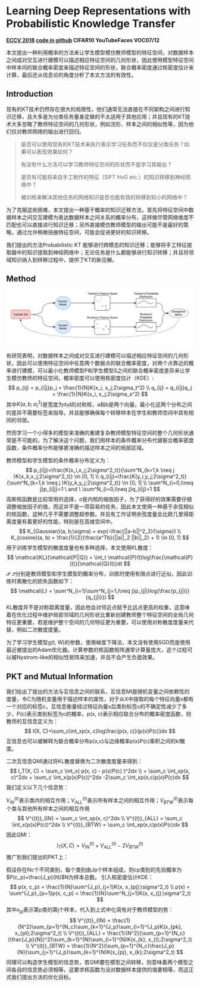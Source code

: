 # Learning Deep Representations with Probabilistic Knowledge Transfer

**[ECCV 2018](https://arxiv.org/abs/1803.10837)	[code in github](https://github.com/passalis/probabilistic_kt)	CIFAR10  YouTubeFaces  VOC07/12**

本文提出一种利用概率的方法来让学生模型模仿教师模型的特征空间，对数据样本之间成对交互进行建模可以描述相应特征空间的几何形状，因此使用模型特征空间中样本间的联合概率密度来描述特征空间的形状，联合概率密度通过核密度估计来计算，最后还从信息论的角度分析了本文方法的有效性。

## Introduction

现有的KT技术仍然存在很大的局限性，他们通常无法直接在不同架构之间进行知识迁移，且大多是为分类任务量身定做的不太适用于其他应用；并且现有的KT技术大多忽略了教师特征空间的几何形状，例如流形、样本之间的相似性等，因为他们仅对教师网络的输出进行回归。

> 是否可以使用现有的KT技术来执行表示学习任务而不仅仅是分类任务？如果可以表现效果如何？
>
> 有没有什么方法可以学习教师特征空间的形状而不是学习其输出？
>
> 是否有可能将来自手工制作的特征（SIFT HoG etc.）的知识转移到神经网络中？
>
> 被训练来解决其他任务的网络知识是否也能有效的转移到较小的网络中？

为了克服这些困难，本文提出一种基于概率的知识迁移方法，首先将特征空间中数据样本之间交互建模为表达数据样本之间关系的概率分布，这样做尽管网络维度不匹配也可以直接进行知识迁移；另外直接模仿教师模型的输出可能不是最好的策略，通过允许稍微扭曲特征空间，可能会促进更好的知识转移。

我们提出的方法Probabilistic KT 能够进行跨模态的知识迁移；能够将手工特征提取器中的知识提取到神经网络中；无论任务是什么都能够进行知识转移；并且将领域知识纳入到转移过程中，提供了KT的新见解。

## Method

![image-20240322134552441](imgs/image-20240322134552441.png)

有研究表明，对数据样本之间成对交互进行建模可以描述相应特征空间的几何形状，因此可以使用特征空间中任意两个数据点的联合概率密度，对两个点靠近的概率进行建模，可以最小化教师模型P和学生模型S之间的联合概率密度差异来让学生模仿教师的特征空间，概率密度可以使用核密度估计（KDE）:
$$
p_{ij} = p_{i|j}p_j = \frac{1}{N}K(x_i, x_j;2\sigma_t^2) \\
q_{ij} = q_{i|j}q_j = \frac{1}{N}K(x_i, x_j;2\sigma_s^2) 
$$
其中$K(a,b;\sigma^2_t)$是宽度为$\sigma_t$d的对称核，a和b是两个向量。最小化这两个分布之间的差异不需要标签来指导。并且能够确保每个转移样本在学生和教师空间中具有相同的邻居。

然而学习一个小得多的模型来准确的重建复杂教师模型特征空间的整个几何形状通常是不可能的，为了解决这个问题，我们用样本的条件概率分布代替联合概率密度函数，条件概率分布能够更准确的描述样本之间的局部区域。

教师模型和学生模型的条件概率分布定义为：
$$
p_{i|j}=\frac{K(x_i,x_j;2\sigma^2_t)}{\sum^N_{k=1,k \neq j }K(x_k,x_j;2\sigma^2_t)} \in [0, 1] \\
q_{i|j}=\frac{K(y_i,y_j;2\sigma^2_t)}{\sum^N_{k=1,k \neq j }K(y_k,y_j;2\sigma^2_t)} \in [0, 1] \\
\sum^N_{i=0,i\neq j}p_{i|j}=1 \ and \ \sum^N_{i=0,i\neq j}q_{i|j}=1
$$
高斯核函数是比较常用的选择，$\sigma$是内核的缩放因子，为了获得好的效果需要仔细调整缩放因子的值，而这并不是一项容易的任务，因此本文使用一种基于余弦相似的核函数，这种几乎不需要调整超参数。并且有工作证明余弦度量会比欧几里得距离度量有着更好的性能，特别是在高维空间中。
$$
K_{Gaussian}(a, b;\sigma) = exp(-\frac{||a-b||^2_2}{\sigma}) \\
K_{cosine}(a, b) = \frac{1}{2}(\frac{a^Tb}{||a||_2 ||b||_2} + 1) \in [0, 1]
$$
用于训练学生模型的散度度量也有多种选择，本文使用KL散度：
$$
\mathcal{KL}(\mathcal{P||Q}) = \int_t \mathcal{P}(t)log\frac{\mathcal{P}(t)}{\mathcal{Q}(t)}dt
$$
$\mathcal{P}\ \mathcal{Q}$分别是教师模型和学生模型的概率分布，训练时使用有限点进行近似，因此训练时离散化的损失函数如下：
$$
\mathcal{L} = \sum^N_{i=1}\sum^N_{j=1,i\neq j}p_{j|i}log(\frac{p_{j|i}}{q_{j|i}})
$$
KL散度并不是对称距离度量，因此他会对邻近点赋予比远点更高的权重，这意味着在优化过程中维护局部邻域的几何形状比重新创建教师整个特征空间的全局几何特征更重要，若是维护整个空间的几何特征更为重要，可以使用对称散度度量来代替，例如二次散度度量。

为了学习学生模型g(t, W)的参数，使用梯度下降法，本文没有使用SGD而是使用最近被提出的Adam优化器。计算参数的核函数矩阵通常计算量庞大，这个过程可以被Nystrom-like的相似性矩阵来加速，并且不会产生负面效果。



## PKT and Mutual Information

我们给出了提出的方法与互信息之间的联系，互信息MI是随机变量之间依赖性的度量，令C为随机变量用于描述样本的属性，对于从X中提取的每个特征向量x都有一个对应的标签c，互信息衡量经过特征向量x后类别标签c的不确定性减少了多少，P(c)表示类别标签为c的概率，p(x, c)表示相应联合分布的概率密度函数，则教师的互信息定义为：
$$
I(X, C)=\sum_c\int_xp(x, c)log\frac{p(x, c)}{p(x)P(c)}dx
$$
互信息也可以被解释为联合概率分布p(x,c)与边缘概率p(x)P(c)乘积之间的kl散度。

二次互信息QMI通过将KL散度替换为二次散度度量来得到：
$$
I_T(X, C) = \sum_c \int_x( p(x, c) - p(x)P(c) )^2dx \\
= \sum_c \int_xp(x, c)^2dx + \sum_c \int_x(p(x)P(c))^2dx -2\sum_c \int_xp(x,c)p(x)P(c)dx
$$
我们定义以下几个信息势：

$V^{(t)}_{IN}$表示类内的相互作用；$V^{(t)}_{ALL}$表示所有样本之间的相互作用；$V^{(t)}_{BTW}$表示每个类与其他所有样本之间的相互作用
$$
V^{(t)}_{IN} = \sum_c \int_xp(x, c)^2dx \\
V^{(t)}_{ALL} = \sum_c \int_x(p(x)P(c))^2dx  \\
V^{(t)}_{BTW} = \sum_c \int_xp(x,c)p(x)P(c)dx
$$
因此QMI：
$$
I_T(X, C) = V^{(t)}_{IN} + V^{(t)}_{ALL} -2V^{(t)}_{BTW}
$$
推广到我们提出的PKT上：

假设存在Nc个不同类别，每个类别由Jp个样本组成，则cp类别的先验概率为$P(c_p)=\frac{J_p}{N}$N为样本总数。 引入核密度估计KDE：
$$
p(x, c_p) = \frac{1}{N}\sum^{J_p}_{j=1}K(x, x_{pj};\sigma^2_t) \\
p(x) = \sum^{J_p}_{p=1}p(x, c_p) = \frac{1}{N}\sum^N_{j=1}K(x, x_{j};\sigma^2_t)
$$
其中$x_{pj}$表示第p类的第j个样本，代入到上式中化简有对于教师模型的势：
$$
V^{(t)}_{IN} = \frac{1}{N^2}\sum_{p=1}^{N_c}\sum_{k=1}^{J_p}\sum_{l=1}^{J_p}K(x_{pk}, x_{pl};2\sigma^2_t) \\
V^{(t)}_{ALL} = \frac{1}{N^2}(\sum_{p=1}^{N_c}(\frac{J_p}{N})^2)\sum_{k=1}^{N}\sum_{l=1}^{N}K(x_{k}, x_{l};2\sigma^2_t)  \\
V^{(t)}_{BTW} = \frac{1}{N^2}(\sum_{p=1}^{N_c}\frac{J_p}{N})\sum_{j=1}^{J_p}\sum_{k=1}^{N}K(x_{pj}, x_{k};2\sigma^2_t)
$$
同理可以构造学生模型的信息势，若QMI要在模型之间转移，则意味着两个模型之间各自的信息势必须相等，这要求核函数为没对数据样本提供的值要相等，而这正式我们提出方法的优化目标。